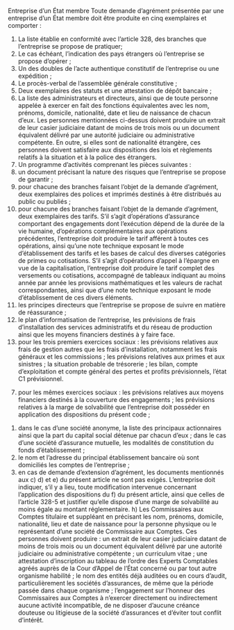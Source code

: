 Entreprise d’un État membre
Toute demande d’agrément présentée par une entreprise d’un État membre doit être produite en cinq exemplaires et comporter :
1.  La liste établie en conformité avec l’article 328, des branches que l’entreprise se propose de pratiquer;
2.  Le cas échéant, l’indication des pays étrangers où l’entreprise se propose d’opérer ;
3.  Un des doubles de l’acte authentique constitutif de l’entreprise ou une expédition ;
4.  Le procès-verbal de l’assemblée générale constitutive ;
5.  Deux exemplaires des statuts et une attestation de dépôt bancaire ;
6.  La liste des administrateurs et directeurs, ainsi que de toute personne appelée à exercer en fait des fonctions équivalentes avec les nom, prénoms, domicile, nationalité, date et lieu de naissance de chacun d’eux.
Les personnes mentionnées ci-dessus doivent produire un extrait de leur casier judiciaire datant de moins de trois mois ou un document équivalent délivré par une autorité judiciaire ou administrative compétente.
En outre, si elles sont de nationalité étrangère, ces personnes doivent satisfaire aux dispositions des lois et règlements relatifs à la situation et à la police des étrangers.
1.  Un programme d’activités comprenant les pièces suivantes :
2.  un document précisant la nature des risques que l’entreprise se propose de garantir ;
3.  pour chacune des branches faisant l’objet de la demande d’agrément, deux exemplaires des polices et imprimés destinés à être distribués au public ou publiés ;
4.  pour chacune des branches faisant l’objet de la demande d’agrément, deux exemplaires des tarifs.
S’il s’agit d’opérations d’assurance comportant des engagements dont l’exécution dépend de la durée de la vie humaine, d’opérations complémentaires aux opérations précédentes, l’entreprise doit produire le tarif afférent à toutes ces opérations, ainsi qu’une note technique exposant le mode d’établissement des tarifs et les bases de calcul des diverses catégories de primes ou cotisations.
S’il s’agit d’opérations d’appel à l’épargne en vue de la capitalisation, l’entreprise doit produire le tarif complet des versements ou cotisations, accompagné de tableaux indiquant au moins année par année les provisions mathématiques et les valeurs de rachat correspondantes, ainsi que d’une note technique exposant le mode d’établissement de ces divers éléments.
1.  les principes directeurs que l’entreprise se propose de suivre en matière de réassurance ;
2.  le plan d’informatisation de l’entreprise, les prévisions de frais d’installation des services administratifs et du réseau de production ainsi que les moyens financiers destinés à y faire face.
3.  pour les trois premiers exercices sociaux :
les prévisions relatives aux frais de gestion autres que les frais d’installation, notamment les frais généraux et les commissions ;
les prévisions relatives aux primes et aux sinistres ;
la situation probable de trésorerie ;
les bilan, compte d’exploitation et compte général des pertes et profits prévisionnels,
l’état C1 prévisionnel.
7) pour les mêmes exercices sociaux :
les prévisions relatives aux moyens financiers destinés à la couverture des engagements ;
les prévisions relatives à la marge de solvabilité que l’entreprise doit posséder en application des dispositions du présent code ;
1.  dans le cas d’une société anonyme, la liste des principaux actionnaires ainsi que la part du capital social détenue par chacun d’eux ; dans le cas d’une société d’assurance mutuelle, les modalités de constitution du fonds d’établissement ;
2.  le nom et l’adresse du principal établissement bancaire où sont domiciliés les comptes de l’entreprise ;
3.  en cas de demande d’extension d’agrément, les documents mentionnés aux c) d) et e) du présent article ne sont pas exigés. L’entreprise doit indiquer, s’il y a lieu, toute modification intervenue concernant l’application des dispositions du f) du présent article, ainsi que celles de l’article 328-5 et justifier qu’elle dispose d’une marge de solvabilité au moins égale au montant réglementaire.
h) Les Commissaires aux Comptes titulaire et suppléant en précisant les nom, prénoms, domicile, nationalité, lieu et date de naissance pour la personne physique ou le représentant d’une société de Commissaire aux Comptes.
Ces personnes doivent produire :
un extrait de leur casier judiciaire datant de moins de trois mois ou un document équivalent délivré par une autorité judiciaire ou administrative compétente ;
un curriculum vitae ;
une attestation d’inscription au tableau de l’ordre des Experts Comptables agréés auprès de la Cour d’Appel de l’État concerné ou par tout autre organisme habilité ;
le nom des entités déjà auditées ou en cours d’audit, particulièrement les sociétés d’assurances, de même que la période passée dans chaque organisme ;
l’engagement sur l’honneur des Commissaires aux Comptes à n’exercer directement ou indirectement aucune activité incompatible, de ne disposer d’aucune créance douteuse ou litigieuse de la société d’assurances et d’éviter tout conflit d’intérêt.